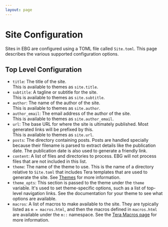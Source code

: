 ```yaml
---
layout: page
---
```


# Site Configuration

Sites in EBG are configured using a TOML file called `Site.toml`.
This page describes the various supported configuration options.

## Top Level Configuration

- `title`: The title of the site.  
  This is available to themes as `site.title`.
- `subtitle`: A tagline or subtitle for the site.  
  This is available to themes as `site.subtitle`.
- `author`: The name of the author of the site.  
  This is available to themes as `site.author`.
- `author_email`: The email address of the author of the site.  
  This is available to themes as `site.author_email`.
- `url`: The base URL for where the site is ultimately published. Most generated
  links will be prefixed by this.  
  This is available to themes as `site.url`.
- `posts`: The directory containing posts. Posts are handled specially because
  their filename is parsed to extract details like the publication date. The
  publication date is also used to generate a friendly link.
- `content`: A list of files and directories to process. EBG will not process
  files that are not included in this list.
- `theme`: The name of the theme to use. This is the name of a directory
  relative to `Site.toml` that includes Tera templates that are used to generate
  the site. See [Themes](themes.md) for more information.
- `theme_opts`: This section is passed to the theme under the `theme` variable.
  It's used to set theme-specific options, such as a list of top-level
  navigation links. See the documentation for your theme to see what options are available.
- `macros`: A list of macros to make available to the site. They are typically
  listed as `m = macros.html`, and then the macros defined in `macros.html` are
  available under the `m::` namespace. See the [Tera Macros page][tera-macros]
  for more information.

[tera-macros]: https://keats.github.io/tera/docs/#macros
